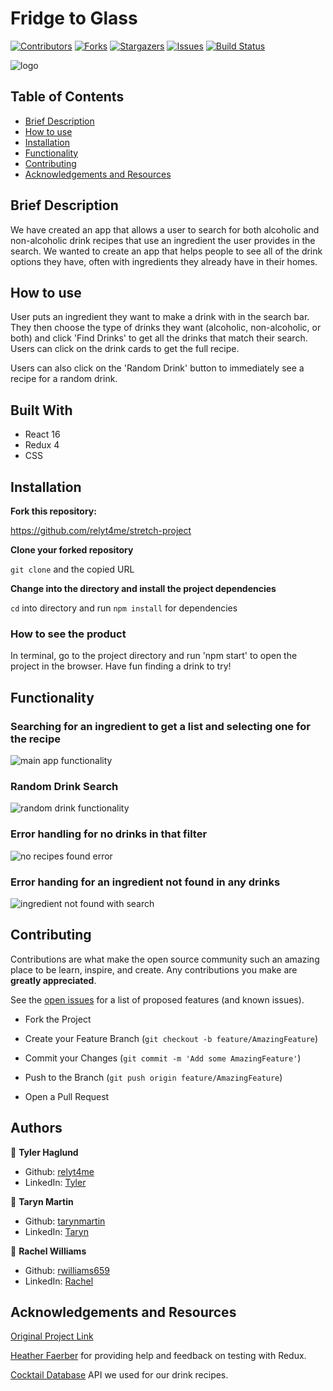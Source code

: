 # Fridge to Glass

[![Contributors][contributors-shield]][contributors-url]
[![Forks][forks-shield]][forks-url]
[![Stargazers][stars-shield]][stars-url]
[![Issues][issues-shield]][issues-url]
[![Build Status](https://travis-ci.org/rwilliams659/fridge-to-glass.svg?branch=master)](https://travis-ci.org/rwilliams659/fridge-to-glass)


![logo](./src/assets/f2glogo.png)

## Table of Contents

- [Brief Description](#brief-description)
- [How to use](#how-to-use)
- [Installation](#installation)
- [Functionality](#functionality)
- [Contributing](#contributing)
- [Acknowledgements and Resources](#acknowledgements-and-resources)

<!-- Brief Description -->

## Brief Description
We have created an app that allows a user to search for both alcoholic and non-alcoholic drink recipes that use an ingredient the user provides in the search. We wanted to create an app that helps people to see all of the drink options they have, often with ingredients they already have in their homes.

## How to use
User puts an ingredient they want to make a drink with in the search bar. They then choose the type of drinks they want (alcoholic, non-alcoholic, or both) and click 'Find Drinks' to get all the drinks that match their search. Users can click on the drink cards to get the full recipe.

Users can also click on the 'Random Drink' button to immediately see a recipe for a random drink.

## Built With

- React 16
- Redux 4
- CSS

## Installation

**Fork this repository:**

https://github.com/relyt4me/stretch-project

**Clone your forked repository**

`git clone` and the copied URL

**Change into the directory and install the project dependencies**

`cd` into directory and run `npm install` for dependencies

### How to see the product

In terminal, go to the project directory and run 'npm start' to open the project in the browser. Have fun finding a drink to try!

<!-- ### Live version -->

<!-- [Deployed Site](https://fridge-to-glass.herokuapp.com/) -->

## Functionality

### Searching for an ingredient to get a list and selecting one for the recipe  
![main app functionality](src/assets/main-functionality.gif)

### Random Drink Search 
![random drink functionality](src/assets/random-drink.gif)

### Error handling for no drinks in that filter 
![no recipes found error](src/assets/filter-no-recipes.gif)

### Error handing for an ingredient not found in any drinks 
![ingredient not found with search](src/assets/ingredient-not-found.gif)

## Contributing

Contributions are what make the open source community such an amazing place to be learn, inspire, and create. Any contributions you make are **greatly appreciated**.  

See the [open issues](https://github.com/relyt4me/stretch-project/issues) for a list of proposed features (and known issues).

- Fork the Project

- Create your Feature Branch (`git checkout -b feature/AmazingFeature`)

- Commit your Changes (`git commit -m 'Add some AmazingFeature'`)

- Push to the Branch (`git push origin feature/AmazingFeature`)

- Open a Pull Request

## Authors

👤 **Tyler Haglund**
- Github: [relyt4me](https://github.com/relyt4me)
- LinkedIn: [Tyler](https://www.linkedin.com/in/tyler-haglund/)

👤 **Taryn Martin**
- Github: [tarynmartin](https://github.com/tarynmartin)
- LinkedIn: [Taryn](https://www.linkedin.com/in/tarynmartin919/)

👤 **Rachel Williams**
- Github: [rwilliams659](https://github.com/rwilliams659)
- LinkedIn: [Rachel](https://www.linkedin.com/in/rachelsarahwilliams/)

## Acknowledgements and Resources

[Original Project Link](https://frontend.turing.io/projects/module-3/stretch.html)

[Heather Faerber](https://github.com/hfaerber) for providing help and feedback on testing with Redux.

[Cocktail Database](https://www.thecocktaildb.com/api.php) API we used for our drink recipes.

<!-- MARKDOWN LINKS & IMAGES -->

[contributors-shield]: https://img.shields.io/github/contributors/relyt4me/stretch-project.svg?style=flat-square
[contributors-url]: https://github.com/relyt4me/stretch-project/graphs/contributors
[forks-shield]: https://img.shields.io/github/forks/relyt4me/stretch-project.svg?style=flat-square
[forks-url]: https://github.com/relyt4me/stretch-project/network/members
[stars-shield]: https://img.shields.io/github/stars/relyt4me/stretch-project.svg?style=flat-square
[stars-url]: https://github.com/relyt4me/stretch-project/stargazers
[issues-shield]: https://img.shields.io/github/issues/relyt4me/stretch-project.svg?style=flat-square
[issues-url]: https://github.com/relyt4me/stretch-project/issues
